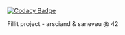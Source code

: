 
[![Codacy Badge](https://api.codacy.com/project/badge/Grade/bd1df3b8c47b4b639218f4adf9ad2087)](https://app.codacy.com/app/acuD1/Fillit?utm_source=github.com&utm_medium=referral&utm_content=acuD1/Fillit&utm_campaign=Badge_Grade_Dashboard)

Fillit project - arsciand & saneveu @ 42
